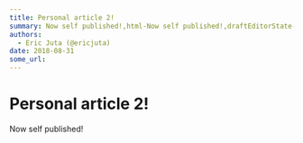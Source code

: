 ```yaml
---
title: Personal article 2!
summary: Now self published!,html-Now self published!,draftEditorState-{_immutable"-{allowUndo-true,currentContent-{entityMap-{},blockMap-{b12mr-{key-b12mr,type-unstyled,text-Now self published!,characterList-[{style-,entity-null},{style-,entity-null},{style-,entity-null},{style-,entity-null},{style-,entity-null},{style-,entity-null},{style-,entity-null},{style-,entity-null},{style-,entity-null},{style-,entity-null},{style-,entity-null},{style-,entity-null},{style-,entity-null},{style-,entity-null},{styl
authors:
  - Eric Juta (@ericjuta)
date: 2018-08-31
some_url: 
---
```


# Personal article 2!

Now self published!